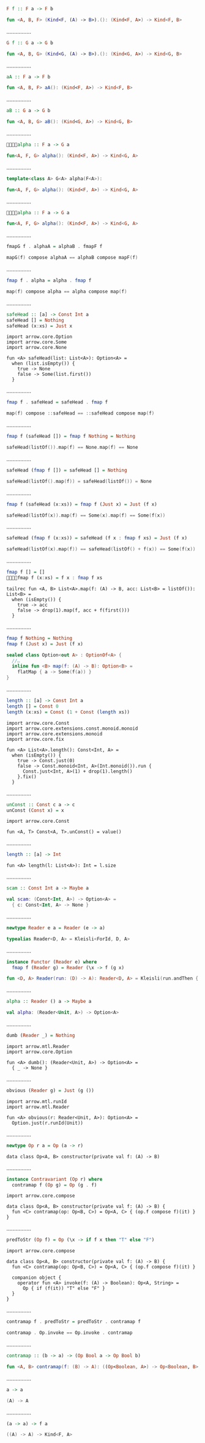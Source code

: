 ```Haskell
F f :: F a -> F b
```
```kotlin
fun <A, B, F> (Kind<F, (A) -> B>).(): (Kind<F, A>) -> Kind<F, B> 
```
................
```Haskell
G f :: G a -> G b
```
```kotlin
fun <A, B, G> (Kind<G, (A) -> B>).(): (Kind<G, A>) -> Kind<G, B> 
```
................
```Haskell
aA :: F a -> F b
```
```kotlin
fun <A, B, F> aA(): (Kind<F, A>) -> Kind<F, B>
```
................
```Haskell
aB :: G a -> G b
```
```kotlin
fun <A, B, G> aB(): (Kind<G, A>) -> Kind<G, B> 
```
................
```Haskell
􏰃􏰓􏰠􏰟alpha :: F a -> G a
```
```kotlin
fun<A, F, G> alpha(): (Kind<F, A>) -> Kind<G, A>
```
................
```cpp
template<class A> G<A> alpha(F<A>):
```
```kotlin
fun<A, F, G> alpha(): (Kind<F, A>) -> Kind<G, A>
```
................
```Haskell
􏰃􏰓􏰠􏰟alpha :: F a -> G a
```
```kotlin
fun<A, F, G> alpha(): (Kind<F, A>) -> Kind<G, A>
```
................
```Haskell
fmapG f . alphaA = alphaB . fmapF f
```
```kotlin
mapG(f) compose alphaA == alphaB compose mapF(f)
```
................
```Haskell
fmap f . alpha = alpha . fmap f
```
```kotlin
map(f) compose alpha == alpha compose map(f) 
```
................
```Haskell
safeHead :: [a] -> Const Int a
safeHead [] = Nothing
safeHead (x:xs) = Just x
```
```kotlin:ank:playground
import arrow.core.Option
import arrow.core.Some
import arrow.core.None

fun <A> safeHead(list: List<A>): Option<A> =
  when (list.isEmpty()) {
    true -> None
    false -> Some(list.first())
  }
```
................
```Haskell
fmap f . safeHead = safeHead . fmap f
```
```kotlin
map(f) compose ::safeHead == ::safeHead compose map(f)
```
................
```Haskell
fmap f (safeHead []) = fmap f Nothing = Nothing
```
```kotlin
safeHead(listOf()).map(f) == None.map(f) == None
```
................
```Haskell
safeHead (fmap f []) = safeHead [] = Nothing
```
```kotlin
safeHead(listOf().map(f)) = safeHead(listOf()) = None
```
................
```Haskell
fmap f (safeHead (x:xs)) = fmap f (Just x) = Just (f x)
```
```kotlin
safeHead(listOf(x)).map(f) == Some(x).map(f) == Some(f(x))
```
................
```Haskell
safeHead (fmap f (x:xs)) = safeHead (f x : fmap f xs) = Just (f x)
```
```kotlin
safeHead(listOf(x).map(f)) == safeHead(listOf() + f(x)) == Some(f(x))
```
................
```Haskell
fmap f [] = []
􏰦􏰄􏰇􏰫fmap f (x:xs) = f x : fmap f xs
```
```kotlin:ank:playground // is it arrow idiomatic ?
tailrec fun <A, B> List<A>.map(f: (A) -> B, acc: List<B> = listOf()): List<B> =
  when (isEmpty()) {
    true -> acc
    false -> drop(1).map(f, acc + f(first()))
  }
```
................
```Haskell
fmap f Nothing = Nothing
fmap f (Just x) = Just (f x)
```
```kotlin
sealed class Option<out A> : OptionOf<A> {
  //…
  inline fun <B> map(f: (A) -> B): Option<B> =
    flatMap { a -> Some(f(a)) }
}
```
................
```Haskell
length :: [a] -> Const Int a
length [] = Const 0
length (x:xs) = Const (1 + Const (length xs))
```
```kotlin:ank:playground
import arrow.core.Const
import arrow.core.extensions.const.monoid.monoid
import arrow.core.extensions.monoid
import arrow.core.fix

fun <A> List<A>.length(): Const<Int, A> =
  when (isEmpty()) {
    true -> Const.just(0)
    false -> Const.monoid<Int, A>(Int.monoid()).run {
      Const.just<Int, A>(1) + drop(1).length()
    }.fix()
  }
```
................
```Haskell
unConst :: Const c a -> c
unConst (Const x) = x
```
```kotlin:ank:playground
import arrow.core.Const

fun <A, T> Const<A, T>.unConst() = value()
```
................
```Haskell
length :: [a] -> Int
```
```kotlin:ank:playground
fun <A> length(l: List<A>): Int = l.size
```
................
```Haskell
scam :: Const Int a -> Maybe a
```
```kotlin
val scam: (Const<Int, A>) -> Option<A> =
  { c: Const<Int, A> -> None }
```
................
```Haskell
newtype Reader e a = Reader (e -> a)
```
```kotlin
typealias Reader<D, A> = Kleisli<ForId, D, A>
```
................
```Haskell
instance Functor (Reader e) where 
  fmap f (Reader g) = Reader (\x -> f (g x)
```
```kotlin
fun <D, A> Reader(run: (D) -> A): Reader<D, A> = Kleisli(run.andThen { Id(it) })
```
................
```Haskell
alpha :: Reader () a -> Maybe a
```
```kotlin
val alpha: (Reader<Unit, A>) -> Option<A>
```
................
```Haskell
dumb (Reader _) = Nothing
```
```kotlin:ank:playground
import arrow.mtl.Reader
import arrow.core.Option

fun <A> dumb(): (Reader<Unit, A>) -> Option<A> =
  { _ -> None }
```
................
```Haskell
obvious (Reader g) = Just (g ())
```
```kotlin:ank:playground
import arrow.mtl.runId
import arrow.mtl.Reader

fun <A> obvious(r: Reader<Unit, A>): Option<A> =
  Option.just(r.runId(Unit))
```
................
```Haskell
newtype Op r a = Op (a -> r)
```
```kotlin:ank:playground
data class Op<A, B> constructor(private val f: (A) -> B) 
```
................
```Haskell
instance Contravariant (Op r) where
  contramap f (Op g) = Op (g . f)
```
```kotlin:ank:playground
import arrow.core.compose

data class Op<A, B> constructor(private val f: (A) -> B) {
  fun <C> contramap(op: Op<B, C>) = Op<A, C> { (op.f compose f)(it) }
}
```
................
```Haskell
predToStr (Op f) = Op (\x -> if f x then "T" else "F")
```
```kotlin:ank:playground
import arrow.core.compose

data class Op<A, B> constructor(private val f: (A) -> B) {
  fun <C> contramap(op: Op<B, C>) = Op<A, C> { (op.f compose f)(it) }

  companion object {
    operator fun <A> invoke(f: (A) -> Boolean): Op<A, String> =
      Op { if (f(it)) "T" else "F" }
  }
}
```
................
```Haskell
contramap f . predToStr = predToStr . contramap f
```
```kotlin
contramap . Op.invoke == Op.invoke . contramap
```
................
```Haskell
contramap :: (b -> a) -> (Op Bool a -> Op Bool b)
```
```kotlin
fun <A, B> contramap(f: (B) -> A): ((Op<Boolean, A>) -> Op<Boolean, B>) 
```
................
```Haskell
a -> a
```
```kotlin
(A) -> A
```
................
```Haskell
(a -> a) -> f a
```
```kotlin
((A) -> A) -> Kind<F, A>
```